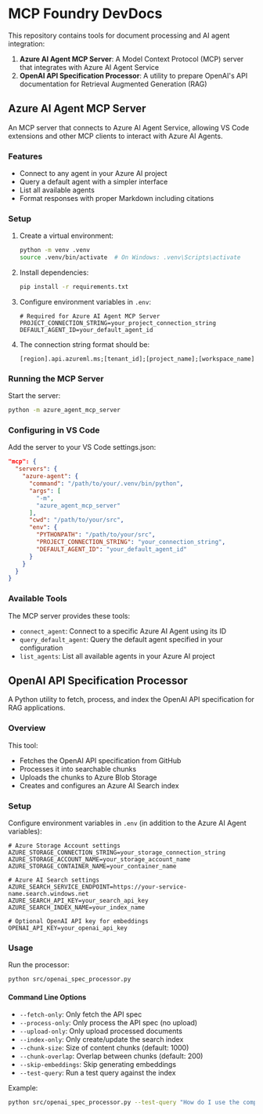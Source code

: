 # MCP Foundry DevDocs

This repository contains tools for document processing and AI agent integration:

1. **Azure AI Agent MCP Server**: A Model Context Protocol (MCP) server that integrates with Azure AI Agent Service
2. **OpenAI API Specification Processor**: A utility to prepare OpenAI's API documentation for Retrieval Augmented Generation (RAG)

## Azure AI Agent MCP Server

An MCP server that connects to Azure AI Agent Service, allowing VS Code extensions and other MCP clients to interact with Azure AI Agents.

### Features

- Connect to any agent in your Azure AI project
- Query a default agent with a simpler interface
- List all available agents
- Format responses with proper Markdown including citations

### Setup

1. Create a virtual environment:
   ```bash
   python -m venv .venv
   source .venv/bin/activate  # On Windows: .venv\Scripts\activate
   ```

2. Install dependencies:
   ```bash
   pip install -r requirements.txt
   ```

3. Configure environment variables in `.env`:
   ```
   # Required for Azure AI Agent MCP Server
   PROJECT_CONNECTION_STRING=your_project_connection_string
   DEFAULT_AGENT_ID=your_default_agent_id
   ```

4. The connection string format should be:
   ```
   [region].api.azureml.ms;[tenant_id];[project_name];[workspace_name]
   ```

### Running the MCP Server

Start the server:
```bash
python -m azure_agent_mcp_server
```

### Configuring in VS Code

Add the server to your VS Code settings.json:

```json
"mcp": {
  "servers": {
    "azure-agent": {
      "command": "/path/to/your/.venv/bin/python",
      "args": [
        "-m",
        "azure_agent_mcp_server"
      ],
      "cwd": "/path/to/your/src",
      "env": {
        "PYTHONPATH": "/path/to/your/src",
        "PROJECT_CONNECTION_STRING": "your_connection_string",
        "DEFAULT_AGENT_ID": "your_default_agent_id"
      }
    }
  }
}
```

### Available Tools

The MCP server provides these tools:

- `connect_agent`: Connect to a specific Azure AI Agent using its ID
- `query_default_agent`: Query the default agent specified in your configuration
- `list_agents`: List all available agents in your Azure AI project

## OpenAI API Specification Processor

A Python utility to fetch, process, and index the OpenAI API specification for RAG applications.

### Overview

This tool:
- Fetches the OpenAI API specification from GitHub
- Processes it into searchable chunks
- Uploads the chunks to Azure Blob Storage
- Creates and configures an Azure AI Search index

### Setup

Configure environment variables in `.env` (in addition to the Azure AI Agent variables):
```
# Azure Storage Account settings
AZURE_STORAGE_CONNECTION_STRING=your_storage_connection_string
AZURE_STORAGE_ACCOUNT_NAME=your_storage_account_name
AZURE_STORAGE_CONTAINER_NAME=your_container_name

# Azure AI Search settings
AZURE_SEARCH_SERVICE_ENDPOINT=https://your-service-name.search.windows.net
AZURE_SEARCH_API_KEY=your_search_api_key
AZURE_SEARCH_INDEX_NAME=your_index_name

# Optional OpenAI API key for embeddings
OPENAI_API_KEY=your_openai_api_key
```

### Usage

Run the processor:
```bash
python src/openai_spec_processor.py
```

#### Command Line Options

- `--fetch-only`: Only fetch the API spec
- `--process-only`: Only process the API spec (no upload)
- `--upload-only`: Only upload processed documents
- `--index-only`: Only create/update the search index
- `--chunk-size`: Size of content chunks (default: 1000)
- `--chunk-overlap`: Overlap between chunks (default: 200)
- `--skip-embeddings`: Skip generating embeddings
- `--test-query`: Run a test query against the index

Example:
```bash
python src/openai_spec_processor.py --test-query "How do I use the completions API?"
```